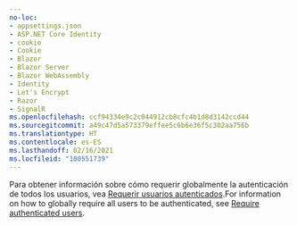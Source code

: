 ```yaml
---
no-loc:
- appsettings.json
- ASP.NET Core Identity
- cookie
- Cookie
- Blazor
- Blazor Server
- Blazor WebAssembly
- Identity
- Let's Encrypt
- Razor
- SignalR
ms.openlocfilehash: ccf94334e9c2c044912cb8cfc4b1d8d3142ccd44
ms.sourcegitcommit: a49c47d5a573379effee5c6b6e36f5c302aa756b
ms.translationtype: HT
ms.contentlocale: es-ES
ms.lasthandoff: 02/16/2021
ms.locfileid: "100551739"
---
```

<span data-ttu-id="50954-101">Para obtener información sobre cómo requerir globalmente la autenticación de todos los usuarios, vea [Requerir usuarios autenticados](xref:security/authorization/secure-data#rau).</span><span class="sxs-lookup"><span data-stu-id="50954-101">For information on how to globally require all users to be authenticated, see [Require authenticated users](xref:security/authorization/secure-data#rau).</span></span>
